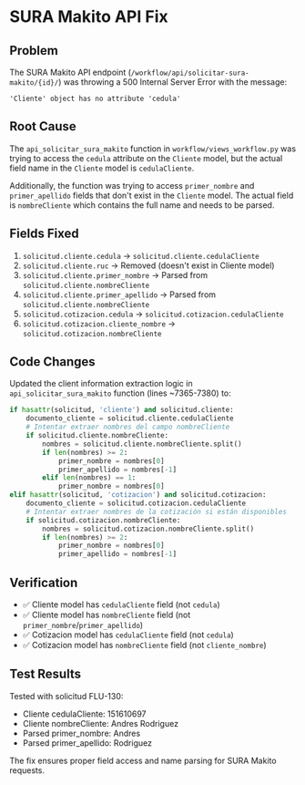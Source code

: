 # SURA Makito API Fix

## Problem

The SURA Makito API endpoint (`/workflow/api/solicitar-sura-makito/{id}/`) was throwing a 500 Internal Server Error with the message:

```
'Cliente' object has no attribute 'cedula'
```

## Root Cause

The `api_solicitar_sura_makito` function in `workflow/views_workflow.py` was trying to access the `cedula` attribute on the `Cliente` model, but the actual field name in the `Cliente` model is `cedulaCliente`.

Additionally, the function was trying to access `primer_nombre` and `primer_apellido` fields that don't exist in the `Cliente` model. The actual field is `nombreCliente` which contains the full name and needs to be parsed.

## Fields Fixed

1. `solicitud.cliente.cedula` → `solicitud.cliente.cedulaCliente`
2. `solicitud.cliente.ruc` → Removed (doesn't exist in Cliente model)
3. `solicitud.cliente.primer_nombre` → Parsed from `solicitud.cliente.nombreCliente`
4. `solicitud.cliente.primer_apellido` → Parsed from `solicitud.cliente.nombreCliente`
5. `solicitud.cotizacion.cedula` → `solicitud.cotizacion.cedulaCliente`
6. `solicitud.cotizacion.cliente_nombre` → `solicitud.cotizacion.nombreCliente`

## Code Changes

Updated the client information extraction logic in `api_solicitar_sura_makito` function (lines ~7365-7380) to:

```python
if hasattr(solicitud, 'cliente') and solicitud.cliente:
    documento_cliente = solicitud.cliente.cedulaCliente
    # Intentar extraer nombres del campo nombreCliente
    if solicitud.cliente.nombreCliente:
        nombres = solicitud.cliente.nombreCliente.split()
        if len(nombres) >= 2:
            primer_nombre = nombres[0]
            primer_apellido = nombres[-1]
        elif len(nombres) == 1:
            primer_nombre = nombres[0]
elif hasattr(solicitud, 'cotizacion') and solicitud.cotizacion:
    documento_cliente = solicitud.cotizacion.cedulaCliente
    # Intentar extraer nombres de la cotización si están disponibles
    if solicitud.cotizacion.nombreCliente:
        nombres = solicitud.cotizacion.nombreCliente.split()
        if len(nombres) >= 2:
            primer_nombre = nombres[0]
            primer_apellido = nombres[-1]
```

## Verification

- ✅ Cliente model has `cedulaCliente` field (not `cedula`)
- ✅ Cliente model has `nombreCliente` field (not `primer_nombre`/`primer_apellido`)
- ✅ Cotizacion model has `cedulaCliente` field (not `cedula`)
- ✅ Cotizacion model has `nombreCliente` field (not `cliente_nombre`)

## Test Results

Tested with solicitud FLU-130:

- Cliente cedulaCliente: 151610697
- Cliente nombreCliente: Andres Rodriguez
- Parsed primer_nombre: Andres
- Parsed primer_apellido: Rodriguez

The fix ensures proper field access and name parsing for SURA Makito requests.
